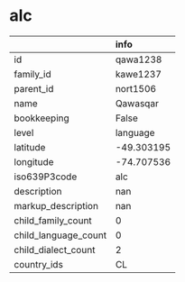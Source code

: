 # alc
|                      | info       |
|:---------------------|:-----------|
| id                   | qawa1238   |
| family_id            | kawe1237   |
| parent_id            | nort1506   |
| name                 | Qawasqar   |
| bookkeeping          | False      |
| level                | language   |
| latitude             | -49.303195 |
| longitude            | -74.707536 |
| iso639P3code         | alc        |
| description          | nan        |
| markup_description   | nan        |
| child_family_count   | 0          |
| child_language_count | 0          |
| child_dialect_count  | 2          |
| country_ids          | CL         |